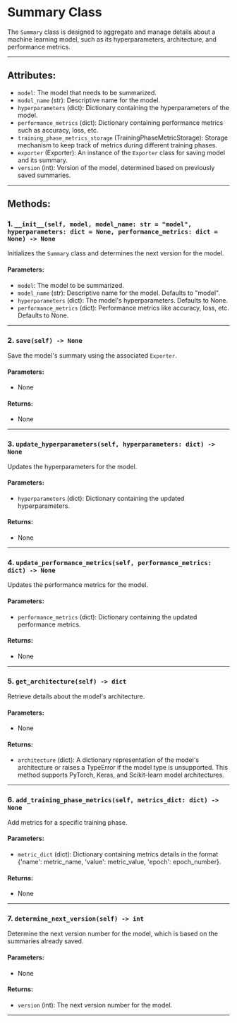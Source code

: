 # Summary Class

The `Summary` class is designed to aggregate and manage details about a machine learning model, such as its hyperparameters, architecture, and performance metrics.

---

## Attributes:

- `model`: The model that needs to be summarized.
- `model_name` (str): Descriptive name for the model.
- `hyperparameters` (dict): Dictionary containing the hyperparameters of the model.
- `performance_metrics` (dict): Dictionary containing performance metrics such as accuracy, loss, etc.
- `training_phase_metrics_storage` (TrainingPhaseMetricStorage): Storage mechanism to keep track of metrics during different training phases.
- `exporter` (Exporter): An instance of the `Exporter` class for saving model and its summary.
- `version` (int): Version of the model, determined based on previously saved summaries.

---

## Methods:

### 1. `__init__(self, model, model_name: str = "model", hyperparameters: dict = None, performance_metrics: dict = None) -> None`

Initializes the `Summary` class and determines the next version for the model.

#### Parameters:

- `model`: The model to be summarized.
- `model_name` (str): Descriptive name for the model. Defaults to "model".
- `hyperparameters` (dict): The model's hyperparameters. Defaults to None.
- `performance_metrics` (dict): Performance metrics like accuracy, loss, etc. Defaults to None.

---

### 2. `save(self) -> None`

Save the model's summary using the associated `Exporter`.

#### Parameters:
- None

#### Returns:
- None

---

### 3. `update_hyperparameters(self, hyperparameters: dict) -> None`

Updates the hyperparameters for the model.

#### Parameters:
- `hyperparameters` (dict): Dictionary containing the updated hyperparameters.

#### Returns:
- None

---

### 4. `update_performance_metrics(self, performance_metrics: dict) -> None`

Updates the performance metrics for the model.

#### Parameters:
- `performance_metrics` (dict): Dictionary containing the updated performance metrics.

#### Returns:
- None

---

### 5. `get_architecture(self) -> dict`

Retrieve details about the model's architecture.

#### Parameters:
- None

#### Returns:
- `architecture` (dict): A dictionary representation of the model's architecture or raises a TypeError if the model type is unsupported. This method supports PyTorch, Keras, and Scikit-learn model architectures.

---

### 6. `add_training_phase_metrics(self, metrics_dict: dict) -> None`

Add metrics for a specific training phase.

#### Parameters:
- `metric_dict` (dict): Dictionary containing metrics details in the format {'name': metric_name, 'value': metric_value, 'epoch': epoch_number}.

#### Returns:
- None

---

### 7. `determine_next_version(self) -> int`

Determine the next version number for the model, which is based on the summaries already saved.

#### Parameters:
- None

#### Returns:
- `version` (int): The next version number for the model.

---

